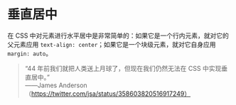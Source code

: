 # 垂直居中

在 CSS 中对元素进行水平居中是非常简单的：如果它是一个行内元素，就对它的父元素应用 `text-align: center`；如果它是一个块级元素，就对它自身应用 `margin: auto`。

> “44 年前我们就把人类送上月球了，但现在我们仍然无法在 CSS 中实现垂直居中。”<br>
> ——James Anderson（https://twitter.com/jsa/status/358603820516917249）
